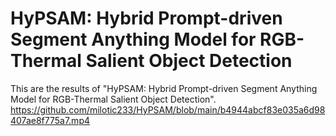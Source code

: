 # HyPSAM: Hybrid Prompt-driven Segment Anything Model for RGB-Thermal Salient Object Detection
This are the results of "HyPSAM: Hybrid Prompt-driven Segment Anything Model for RGB-Thermal Salient Object Detection".
https://github.com/milotic233/HyPSAM/blob/main/b4944abcf83e035a6d98407ae8f775a7.mp4
